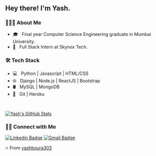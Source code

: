 <h2> Hey there! I'm Yash.</h2>

<h3> 👨🏻‍💻 About Me </h3>

- 🎓 &nbsp; Final year Computer Science Engineering graduate in Mumbai University.
- 💼 &nbsp; Full Stack Intern at Skynox Tech.

<h3>🛠 Tech Stack</h3>

- 💻 &nbsp; Python | Javascript | HTML/CSS
- 🌐 &nbsp; Django | Node.js | ReactJS | Bootstrap
- 🛢 &nbsp; MySQL | MongoDB
- 🔧 &nbsp; Git | Heroku

<br/>

[![Yash's GitHub Stats](https://github-readme-stats.vercel.app/api?username=yashboura303&show_icons=true)](https://github.com/yashboura303)

<h3> 🤝🏻 Connect with Me </h3>

[![Linkedin Badge](https://img.shields.io/badge/-LinkedIn-blue?style=flat-square&logo=Linkedin&logoColor=white&link=)](https://www.linkedin.com/in/yash-boura) 
[![Gmail Badge](https://img.shields.io/badge/-Gmail-c14438?style=flat-square&logo=Gmail&logoColor=white&link=mailto:yashboura303@gmail.com)](mailto:yashboura303@gmail.com)

⭐️ From [yashboura303](https://github.com/yashboura303)
